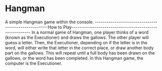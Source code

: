 # Hangman
A simple Hangman game within the console. 
------------------------------------------------------How to Play---------------------------------------------------------
In a normal game of Hangman, one player thinks of a word (known as the Executioner) and draws the gallows. The other player will guess a letter. Then, the Executioner, depending on if the letter is in the word, will either write that letter in the correct place, or draw another body part on the gallows. This will repeat until a full body has been drawn on the gallows, or the word has been completed. In this Hangman game, the computer is the Executioner.
